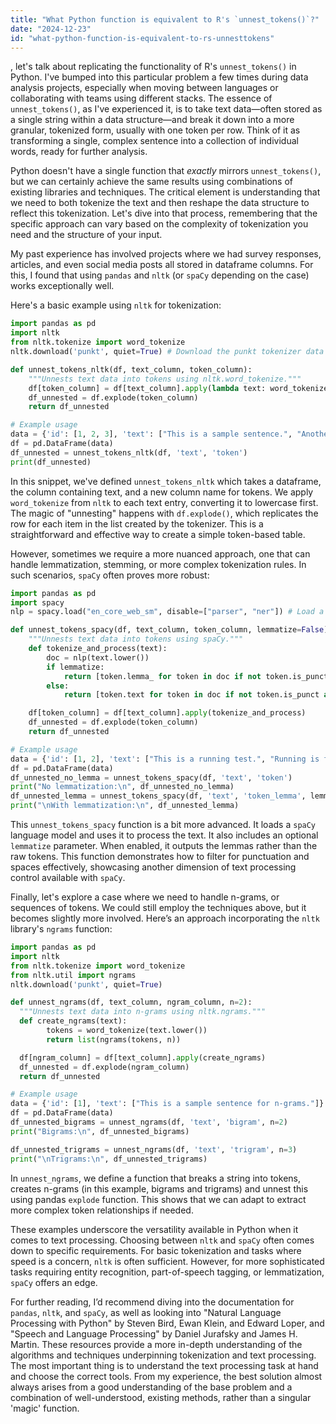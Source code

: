 ```yaml
---
title: "What Python function is equivalent to R's `unnest_tokens()`?"
date: "2024-12-23"
id: "what-python-function-is-equivalent-to-rs-unnesttokens"
---
```


, let's talk about replicating the functionality of R's `unnest_tokens()` in Python. I've bumped into this particular problem a few times during data analysis projects, especially when moving between languages or collaborating with teams using different stacks. The essence of `unnest_tokens()`, as I've experienced it, is to take text data—often stored as a single string within a data structure—and break it down into a more granular, tokenized form, usually with one token per row. Think of it as transforming a single, complex sentence into a collection of individual words, ready for further analysis.

Python doesn't have a single function that *exactly* mirrors `unnest_tokens()`, but we can certainly achieve the same results using combinations of existing libraries and techniques. The critical element is understanding that we need to both tokenize the text and then reshape the data structure to reflect this tokenization. Let's dive into that process, remembering that the specific approach can vary based on the complexity of tokenization you need and the structure of your input.

My past experience has involved projects where we had survey responses, articles, and even social media posts all stored in dataframe columns. For this, I found that using `pandas` and `nltk` (or `spaCy` depending on the case) works exceptionally well.

Here's a basic example using `nltk` for tokenization:

```python
import pandas as pd
import nltk
from nltk.tokenize import word_tokenize
nltk.download('punkt', quiet=True) # Download the punkt tokenizer data

def unnest_tokens_nltk(df, text_column, token_column):
    """Unnests text data into tokens using nltk.word_tokenize."""
    df[token_column] = df[text_column].apply(lambda text: word_tokenize(text.lower()))
    df_unnested = df.explode(token_column)
    return df_unnested

# Example usage
data = {'id': [1, 2, 3], 'text': ["This is a sample sentence.", "Another one here, too!", "And finally, this is the third."]}
df = pd.DataFrame(data)
df_unnested = unnest_tokens_nltk(df, 'text', 'token')
print(df_unnested)
```

In this snippet, we've defined `unnest_tokens_nltk` which takes a dataframe, the column containing text, and a new column name for tokens. We apply `word_tokenize` from `nltk` to each text entry, converting it to lowercase first. The magic of "unnesting" happens with `df.explode()`, which replicates the row for each item in the list created by the tokenizer. This is a straightforward and effective way to create a simple token-based table.

However, sometimes we require a more nuanced approach, one that can handle lemmatization, stemming, or more complex tokenization rules. In such scenarios, `spaCy` often proves more robust:

```python
import pandas as pd
import spacy
nlp = spacy.load("en_core_web_sm", disable=["parser", "ner"]) # Load a small English model

def unnest_tokens_spacy(df, text_column, token_column, lemmatize=False):
    """Unnests text data into tokens using spaCy."""
    def tokenize_and_process(text):
        doc = nlp(text.lower())
        if lemmatize:
            return [token.lemma_ for token in doc if not token.is_punct and not token.is_space]
        else:
            return [token.text for token in doc if not token.is_punct and not token.is_space]

    df[token_column] = df[text_column].apply(tokenize_and_process)
    df_unnested = df.explode(token_column)
    return df_unnested

# Example usage
data = {'id': [1, 2], 'text': ["This is a running test.", "Running is fun, too!"]}
df = pd.DataFrame(data)
df_unnested_no_lemma = unnest_tokens_spacy(df, 'text', 'token')
print("No lemmatization:\n", df_unnested_no_lemma)
df_unnested_lemma = unnest_tokens_spacy(df, 'text', 'token_lemma', lemmatize=True)
print("\nWith lemmatization:\n", df_unnested_lemma)

```
This `unnest_tokens_spacy` function is a bit more advanced. It loads a `spaCy` language model and uses it to process the text. It also includes an optional `lemmatize` parameter. When enabled, it outputs the lemmas rather than the raw tokens. This function demonstrates how to filter for punctuation and spaces effectively, showcasing another dimension of text processing control available with `spaCy`.

Finally, let's explore a case where we need to handle n-grams, or sequences of tokens. We could still employ the techniques above, but it becomes slightly more involved. Here’s an approach incorporating the `nltk` library's `ngrams` function:

```python
import pandas as pd
import nltk
from nltk.tokenize import word_tokenize
from nltk.util import ngrams
nltk.download('punkt', quiet=True)

def unnest_ngrams(df, text_column, ngram_column, n=2):
  """Unnests text data into n-grams using nltk.ngrams."""
  def create_ngrams(text):
        tokens = word_tokenize(text.lower())
        return list(ngrams(tokens, n))

  df[ngram_column] = df[text_column].apply(create_ngrams)
  df_unnested = df.explode(ngram_column)
  return df_unnested

# Example usage
data = {'id': [1], 'text': ["This is a sample sentence for n-grams."]}
df = pd.DataFrame(data)
df_unnested_bigrams = unnest_ngrams(df, 'text', 'bigram', n=2)
print("Bigrams:\n", df_unnested_bigrams)

df_unnested_trigrams = unnest_ngrams(df, 'text', 'trigram', n=3)
print("\nTrigrams:\n", df_unnested_trigrams)
```

In `unnest_ngrams`, we define a function that breaks a string into tokens, creates n-grams (in this example, bigrams and trigrams) and unnest this using pandas `explode` function. This shows that we can adapt to extract more complex token relationships if needed.

These examples underscore the versatility available in Python when it comes to text processing. Choosing between `nltk` and `spaCy` often comes down to specific requirements. For basic tokenization and tasks where speed is a concern, `nltk` is often sufficient. However, for more sophisticated tasks requiring entity recognition, part-of-speech tagging, or lemmatization, `spaCy` offers an edge.

For further reading, I’d recommend diving into the documentation for `pandas`, `nltk`, and `spaCy`, as well as looking into "Natural Language Processing with Python" by Steven Bird, Ewan Klein, and Edward Loper, and "Speech and Language Processing" by Daniel Jurafsky and James H. Martin. These resources provide a more in-depth understanding of the algorithms and techniques underpinning tokenization and text processing.
The most important thing is to understand the text processing task at hand and choose the correct tools. From my experience, the best solution almost always arises from a good understanding of the base problem and a combination of well-understood, existing methods, rather than a singular 'magic' function.
